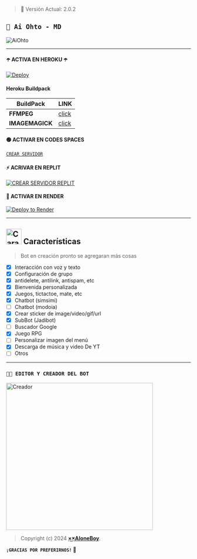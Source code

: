 > 🍟 Versión Actual: 2.0.2

## **`🍭 Ai Ohto - MD`**

![AiOhto](https://telegra.ph/file/96fa8ef1653b6bb3d1f88.jpg)

---

#### ☂️ ACTIVA EN HEROKU ☂️
[![Deploy](https://www.herokucdn.com/deploy/button.svg)](https://heroku.com/deploy?template=https://github.com/shrkbadboy/OhtoWaBot-MD)

#### Heroku Buildpack
| BuildPack | LINK |
|--------|--------|
| **FFMPEG** |[click](https://github.com/jonathanong/heroku-buildpack-ffmpeg-latest) |
| **IMAGEMAGICK** | [click](https://github.com/DuckyTeam/heroku-buildpack-imagemagick) |


#### 🟢 ACTIVAR EN CODES SPACES 
[`CREAR SERVIDOR`](https://github.com/codespaces/new?skip_quickstart=true&machine=basicLinux32gb&repo=shrkbadboy/OhtoWaBot-MD&ref=main&geo=UsEast)

#### ⚡ ACRIVAR EN REPLIT
[![`CREAR SERVIDOR REPLIT`](https://repl.it/badge/github/shrkbadboy/OhtoWaBot-MD)](https://repl.it/github/shrkbadboy/OhtoWaBot-MD)

#### 🤍 ACTIVAR EN RENDER
[![Deploy to Render](https://render.com/images/deploy-to-render-button.svg)](https://dashboard.render.com/blueprint/new?repo=https%3A%2F%2Fgithub.com%2shrkbadboy%OhtoWaBot-MD) 

---

## <img src="https://i.pinimg.com/originals/73/69/6e/73696e022df7cd5cb3d999c6875361dd.gif" alt="Características" width="42" height="42"> Características

> Bot en creación pronto se agregaran más cosas 

- [x] Interacción con voz y texto
- [x] Configuración de grupo
- [x] antidelete, antilink, antispam, etc
- [x] Bienvenida personalizada
- [x] Juegos, tictactoe, mate, etc
- [x] Chatbot (simsimi)
- [ ] Chatbot (modoia)
- [x] Crear sticker de image/video/gif/url
- [x] SubBot (Jadibot)
- [ ] Buscador Google
- [x] Juego RPG
- [ ] Personalizar imagen del menú
- [x] Descarga de música y video De YT
- [ ] Otros

--- 

### `🤴🏻 EDITOR Y CREADOR DEL BOT`
<a
href="https://github.com/shrkbadboy"><img src="https://github.com/shrkbadboy.png" width="400" height="400" alt="Creador"/></a>

> Copyright (c) 2024 **[×͜×AloneBoy](https://github.com/shrkbadboy/OhtoWaBot-MD)**.

**`¡GRACIAS POR PREFERIRNOS!` 🍟**

